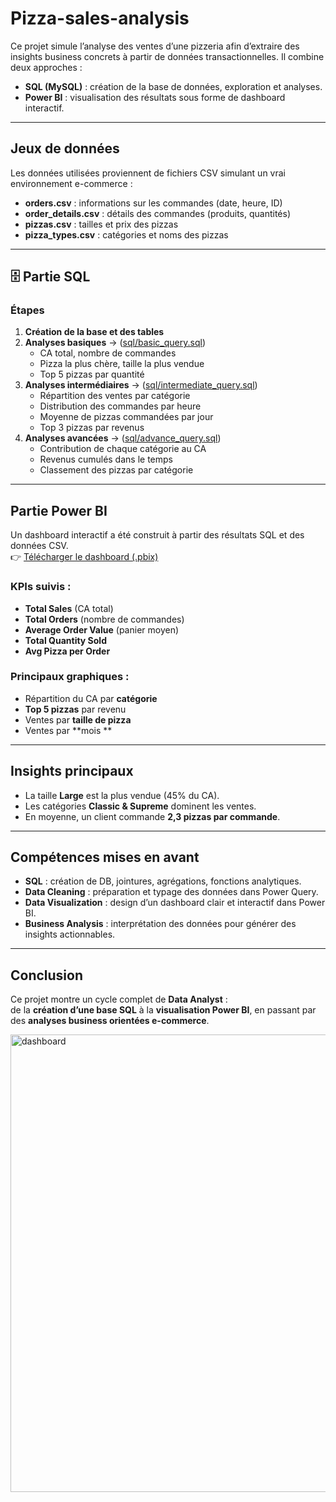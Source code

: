 # Pizza-sales-analysis
Ce projet simule l’analyse des ventes d’une pizzeria afin d’extraire des insights business concrets à partir de données transactionnelles.
Il combine deux approches :
- **SQL (MySQL)** : création de la base de données, exploration et analyses.  
- **Power BI** : visualisation des résultats sous forme de dashboard interactif.  

---

## Jeux de données
Les données utilisées proviennent de fichiers CSV simulant un vrai environnement e-commerce :
- **orders.csv** : informations sur les commandes (date, heure, ID)  
- **order_details.csv** : détails des commandes (produits, quantités)  
- **pizzas.csv** : tailles et prix des pizzas  
- **pizza_types.csv** : catégories et noms des pizzas  

---

## 🗄 Partie SQL
### Étapes
1. **Création de la base et des tables** 
2. **Analyses basiques** → ([sql/basic_query.sql](https://github.com/Housna77/Pizza-sales-analysis/blob/main/basic%20query.sql))  
   - CA total, nombre de commandes  
   - Pizza la plus chère, taille la plus vendue  
   - Top 5 pizzas par quantité  
3. **Analyses intermédiaires** → ([sql/intermediate_query.sql](https://github.com/Housna77/Pizza-sales-analysis/blob/main/intermediate%20query.sql))  
   - Répartition des ventes par catégorie  
   - Distribution des commandes par heure  
   - Moyenne de pizzas commandées par jour  
   - Top 3 pizzas par revenus  
4. **Analyses avancées** → ([sql/advance_query.sql](https://github.com/Housna77/Pizza-sales-analysis/blob/main/advance%20query.sql))  
   - Contribution de chaque catégorie au CA  
   - Revenus cumulés dans le temps  
   - Classement des pizzas par catégorie  

---

## Partie Power BI
Un dashboard interactif a été construit à partir des résultats SQL et des données CSV.  
👉 [Télécharger le dashboard (.pbix)](https://drive.google.com/file/d/1sSQ7K40QMQBuSazgXq1Oppa4zZwrtbXx/view?usp=drive_link)  


### KPIs suivis :
- **Total Sales** (CA total)  
- **Total Orders** (nombre de commandes)  
- **Average Order Value** (panier moyen)  
- **Total Quantity Sold**  
- **Avg Pizza per Order**  

### Principaux graphiques :
- Répartition du CA par **catégorie**  
- **Top 5 pizzas** par revenu  
- Ventes par **taille de pizza**  
- Ventes par **mois **  
  

---

##  Insights principaux
- La taille **Large** est la plus vendue (45% du CA).  
- Les catégories **Classic & Supreme** dominent les ventes.  
- En moyenne, un client commande **2,3 pizzas par commande**.  
 

---

## Compétences mises en avant
- **SQL** : création de DB, jointures, agrégations, fonctions analytiques.  
- **Data Cleaning** : préparation et typage des données dans Power Query.  
- **Data Visualization** : design d’un dashboard clair et interactif dans Power BI.  
- **Business Analysis** : interprétation des données pour générer des insights actionnables.  

---

##  Conclusion
Ce projet montre un cycle complet de **Data Analyst** :  
de la **création d’une base SQL** à la **visualisation Power BI**, en passant par des **analyses business orientées e-commerce**.

<img width="1346" height="732" alt="dashboard" src="https://github.com/user-attachments/assets/31401838-b152-4581-ad52-fededf79b91c" />

